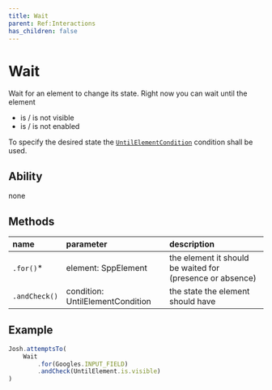 ```yaml
---
title: Wait
parent: Ref:Interactions
has_children: false
---
```


# Wait

Wait for an element to change its state. Right now you can wait until the element
- is / is not visible
- is / is not enabled

To specify the desired state the [`UntilElementCondition`](../../conditions/UNTIL_ELEMENT_CONDITION.md) condition shall be used.

## Ability

none

## Methods

| name            | parameter                        | description                                               |
| :---            | :---                             | :---                                                      |
| `.for()`*      | element: SppElement              | the element it should be waited for (presence or absence) |
| `.andCheck()` | condition: UntilElementCondition | the state the element should have                         |

## Example

```typescript
Josh.attemptsTo(
    Wait
        .for(Googles.INPUT_FIELD)
        .andCheck(UntilElement.is.visible)
)
```